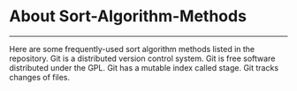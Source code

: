 # About Sort-Algorithm-Methods
---

Here are some frequently-used sort algorithm methods listed in the repository.
Git is a distributed version control system.
Git is free software distributed under the GPL.
Git has a mutable index called stage.
Git tracks changes of files.

